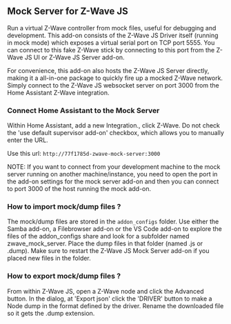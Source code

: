 ## Mock Server for Z-Wave JS

Run a virtual Z-Wave controller from mock files, useful for debugging and development.
This add-on consists of the Z-Wave JS Driver itself (running in mock mode) which exposes a virtual serial port on TCP port 5555. You can connect to this fake Z-Wave stick by connecting to this port from the Z-Wave JS UI or Z-Wave JS Server add-on.

For convenience, this add-on also hosts the Z-Wave JS Server directly, making it a all-in-one package to quickly fire up a mocked Z-Wave network. Simply connect to the Z-Wave JS websocket server on port 3000 from the Home Assistant Z-Wave integration.

### Connect Home Assistant to the Mock Server

Within Home Assistant, add a new Integration., click Z-Wave.
Do not check the 'use default supervisor add-on' checkbox, which allows you to manually enter the URL.

Use this url: `http://77f1785d-zwave-mock-server:3000`

NOTE: If you want to connect from your development machine to the mock server running on another machine/instance, you need to open the port in the add-on settings for the mock server add-on and then you can connect to port 3000 of the host running the mock add-on.

### How to import mock/dump files ?

The mock/dump files are stored in the `addon_configs` folder.
Use either the Samba add-on, a Filebrowser add-on or the VS Code add-on to explore the files of the addon_configs share and look for a subfolder named zwave_mock_server. Place the dump files in that folder (named .js or .dump). Make sure to restart the Z-Wave JS Mock Server add-on if you placed new files in the folder.

### How to export mock/dump files ?

From within Z-Wave JS, open a Z-Wave node and click the Advanced button.
In the dialog, at 'Export json' click the 'DRIVER' button to make a Node dump in the format defined by the driver.
Rename the downloaded file so it gets the .dump extension.
